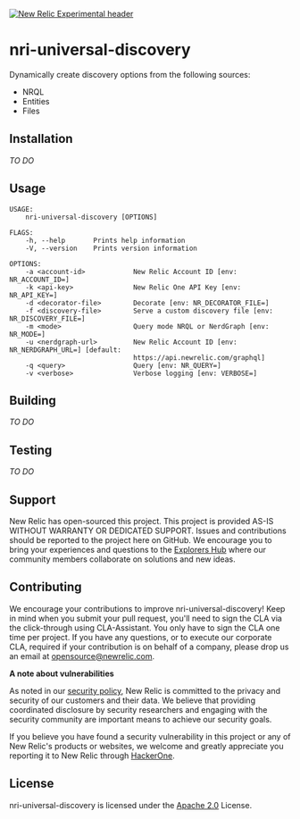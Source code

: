 [![New Relic Experimental header](https://github.com/newrelic/opensource-website/raw/master/src/images/categories/Experimental.png)](https://opensource.newrelic.com/oss-category/#new-relic-experimental)

# nri-universal-discovery

Dynamically create discovery options from the following sources:

- NRQL
- Entities
- Files

## Installation

_TO DO_

## Usage

```
USAGE:
    nri-universal-discovery [OPTIONS]

FLAGS:
    -h, --help       Prints help information
    -V, --version    Prints version information

OPTIONS:
    -a <account-id>            New Relic Account ID [env: NR_ACCOUNT_ID=]
    -k <api-key>               New Relic One API Key [env: NR_API_KEY=]
    -d <decorator-file>        Decorate [env: NR_DECORATOR_FILE=]
    -f <discovery-file>        Serve a custom discovery file [env: NR_DISCOVERY_FILE=]
    -m <mode>                  Query mode NRQL or NerdGraph [env: NR_MODE=]
    -u <nerdgraph-url>         New Relic Account ID [env: NR_NERDGRAPH_URL=] [default:
                               https://api.newrelic.com/graphql]
    -q <query>                 Query [env: NR_QUERY=]
    -v <verbose>               Verbose logging [env: VERBOSE=]
```

## Building

_TO DO_

## Testing

_TO DO_

## Support

New Relic has open-sourced this project. This project is provided AS-IS WITHOUT WARRANTY OR DEDICATED SUPPORT. Issues and contributions should be reported to the project here on GitHub. We encourage you to bring your experiences and questions to the [Explorers Hub](https://discuss.newrelic.com) where our community members collaborate on solutions and new ideas.

## Contributing

We encourage your contributions to improve nri-universal-discovery! Keep in mind when you submit your pull request, you'll need to sign the CLA via the click-through using CLA-Assistant. You only have to sign the CLA one time per project. If you have any questions, or to execute our corporate CLA, required if your contribution is on behalf of a company, please drop us an email at opensource@newrelic.com.

**A note about vulnerabilities**

As noted in our [security policy](../../security/policy), New Relic is committed to the privacy and security of our customers and their data. We believe that providing coordinated disclosure by security researchers and engaging with the security community are important means to achieve our security goals.

If you believe you have found a security vulnerability in this project or any of New Relic's products or websites, we welcome and greatly appreciate you reporting it to New Relic through [HackerOne](https://hackerone.com/newrelic).

## License

nri-universal-discovery is licensed under the [Apache 2.0](http://apache.org/licenses/LICENSE-2.0.txt) License.
